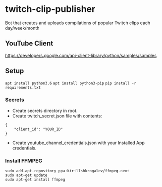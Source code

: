 # twitch-clip-publisher
Bot that creates and uploads compilations of popular Twitch clips each day/week/month

## YouTube Client
https://developers.google.com/api-client-library/python/samples/samples

## Setup
`apt install python3.6`
`apt install python3-pip`
`pip install -r requirements.txt`

### Secrets

- Create secrets directory in root.
- Create twitch_secret.json file with contents:
```
{
    "client_id": "YOUR_ID"
}
``` 
- Create youtube_channel_credentials.json with your Installed App credentials.

### Install FFMPEG
```
sudo add-apt-repository ppa:kirillshkrogalev/ffmpeg-next
sudo apt-get update
sudo apt-get install ffmpeg
```